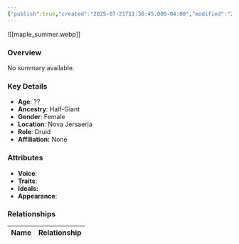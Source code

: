 ```yaml
---
{"publish":true,"created":"2025-07-21T11:30:45.000-04:00","modified":"2025-07-25T11:39:48.000-04:00","cssclasses":""}
---
```



![[maple_summer.webp]]

### Overview
No summary available.

### Key Details
- **Age**: ??
- **Ancestry**: Half-Giant
- **Gender**: Female
- **Location**: Nova Jersaeria
- **Role**: Druid
- **Affiliation:** None

### Attributes
- **Voice**: 
- **Traits**: 
- **Ideals:** 
- **Appearance**:

### Relationships

| Name  | Relationship |
| ----- | ------------ |
